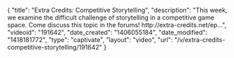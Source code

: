 {
    "title": "Extra Credits: Competitive Storytelling",
    "description": "This week, we examine the difficult challenge of storytelling in a competitive game space. Come discuss this topic in the forums! http:\/\/extra-credits.net\/ep...",
    "videoid": "191642",
    "date_created": "1406055184",
    "date_modified": "1418181772",
    "type": "captivate",
    "layout": "video",
    "url": "\/v\/extra-credits-competitive-storytelling\/191642"
}